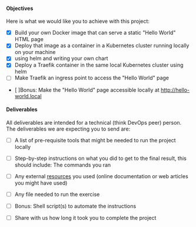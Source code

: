 #### Objectives
Here is what we would like you to achieve with this project:

- [x] Build your own Docker image that can serve a static "Hello World" HTML page
- [x] Deploy that image as a container in a Kubernetes cluster running locally on your machine
- [x] using helm and writing your own chart
- [x] Deploy a Traefik container in the same local Kubernetes cluster using helm
- [ ] Make Traefik an ingress point to access the "Hello World" page
- [ ]Bonus: Make the "Hello World" page accessible locally at http://hello-world.local


#### Deliverables
All deliverables are intended for a technical (think DevOps peer) person.
The deliverables we are expecting you to send are:
- [ ] A list of pre-requisite tools that might be needed to run the project locally
- [ ] Step-by-step instructions on what you did to get to the final result, this should include:
The commands you ran
- [ ] Any external [resources](./resources.md) you used (online documentation or web articles you might have
used)
- [ ] Any file needed to run the exercise
- [ ] Bonus: Shell script(s) to automate the instructions
- [ ] Share with us how long it took you to complete the project

